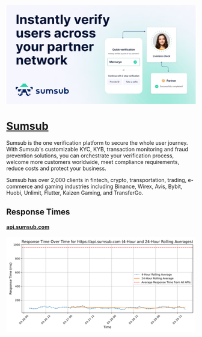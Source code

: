[![Visit Sumsub](imagePreview.jpg)](https://sumsub.com)

# [Sumsub](https://sumsub.com)

Sumsub is the one verification platform to secure the whole user journey. With Sumsub's customizable KYC, KYB, transaction monitoring and fraud prevention solutions, you can orchestrate your verification process, welcome more customers worldwide, meet compliance requirements, reduce costs and protect your business.

Sumsub has over 2,000 clients in fintech, crypto, transportation, trading, e-commerce and gaming industries including Binance, Wirex, Avis, Bybit, Huobi, Unlimit, Flutter, Kaizen Gaming, and TransferGo.

## Response Times

#### [api.sumsub.com](https://api.sumsub.com)

![api.sumsub.com](response-time-charts/6170692e73756d7375622e636f6d.svg)
